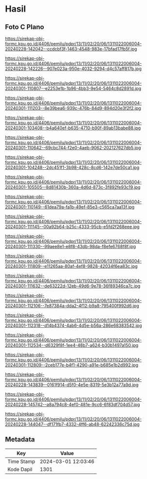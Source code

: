 # Hasil

## Foto C Plano

https://sirekap-obj-formc.kpu.go.id/4406/pemilu/pdpr/13/11/02/20/06/1311022006004-20240228-142042--ccdcbf3f-1463-4548-983e-17bfad17fb5f.jpg

https://sirekap-obj-formc.kpu.go.id/4406/pemilu/pdpr/13/11/02/20/06/1311022006004-20240228-142226--907e023a-950e-4032-9294-d4c57aff817b.jpg

https://sirekap-obj-formc.kpu.go.id/4406/pemilu/pdpr/13/11/02/20/06/1311022006004-20240301-110807--e2253e1b-1b96-4bb3-9e54-5464c8d2891d.jpg

https://sirekap-obj-formc.kpu.go.id/4406/pemilu/pdpr/13/11/02/20/06/1311022006004-20240301-111203--8e39bea6-939c-476b-84d9-894d20e3f2f2.jpg

https://sirekap-obj-formc.kpu.go.id/4406/pemilu/pdpr/13/11/02/20/06/1311022006004-20240301-103408--b4a640ef-b635-4710-b90f-89ab13babe88.jpg

https://sirekap-obj-formc.kpu.go.id/4406/pemilu/pdpr/13/11/02/20/06/1311022006004-20240301-110642--69cbc744-f2e0-4aeb-9062-202127627db5.jpg

https://sirekap-obj-formc.kpu.go.id/4406/pemilu/pdpr/13/11/02/20/06/1311022006004-20240301-104248--2dc451f1-3b98-428c-8cd6-142e7de50ca1.jpg

https://sirekap-obj-formc.kpu.go.id/4406/pemilu/pdpr/13/11/02/20/06/1311022006004-20240301-105505--8d81430b-360a-4d6d-873c-3f892fe93c19.jpg

https://sirekap-obj-formc.kpu.go.id/4406/pemilu/pdpr/13/11/02/20/06/1311022006004-20240301-110149--61dea79a-fa1b-49ef-85e3-c565ca7aa13f.jpg

https://sirekap-obj-formc.kpu.go.id/4406/pemilu/pdpr/13/11/02/20/06/1311022006004-20240301-111145--00a92b64-b25c-4333-95cb-e5fd2f268eee.jpg

https://sirekap-obj-formc.kpu.go.id/4406/pemilu/pdpr/13/11/02/20/06/1311022006004-20240301-111330--99aee8e1-e8f8-43db-98da-f8efe6768f8f.jpg

https://sirekap-obj-formc.kpu.go.id/4406/pemilu/pdpr/13/11/02/20/06/1311022006004-20240301-111809--e11265aa-80af-4ef8-9828-42034f6ea83c.jpg

https://sirekap-obj-formc.kpu.go.id/4406/pemilu/pdpr/13/11/02/20/06/1311022006004-20240301-111632--de63222d-12eb-49d6-9e78-36f89346ca7c.jpg

https://sirekap-obj-formc.kpu.go.id/4406/pemilu/pdpr/13/11/02/20/06/1311022006004-20240301-112106--7e87384a-dda2-4f12-b9a8-795400f992d6.jpg

https://sirekap-obj-formc.kpu.go.id/4406/pemilu/pdpr/13/11/02/20/06/1311022006004-20240301-112318--d14b4374-4ab6-4d5e-b56a-286e68383542.jpg

https://sirekap-obj-formc.kpu.go.id/4406/pemilu/pdpr/13/11/02/20/06/1311022006004-20240301-112534--d6329f8f-1ee4-48b7-a624-b30b1497a150.jpg

https://sirekap-obj-formc.kpu.go.id/4406/pemilu/pdpr/13/11/02/20/06/1311022006004-20240301-112809--2ceb177e-b4f1-4290-a91e-b685e1b2d992.jpg

https://sirekap-obj-formc.kpu.go.id/4406/pemilu/pdpr/13/11/02/20/06/1311022006004-20240228-143839--0161f914-d5f0-4e5e-8319-5e3b12a77a9d.jpg

https://sirekap-obj-formc.kpu.go.id/4406/pemilu/pdpr/13/11/02/20/06/1311022006004-20240228-145742--a8a794c8-4ef0-481e-9cc6-6f83df704d57.jpg

https://sirekap-obj-formc.kpu.go.id/4406/pemilu/pdpr/13/11/02/20/06/1311022006004-20240228-144047--df171fb7-4332-4ff6-ab48-62242336c75d.jpg


## Metadata

| Key        | Value               |
| ---------- | ------------------- |
| Time Stamp | 2024-03-01 12:03:46 |
| Kode Dapil | 1301                |



